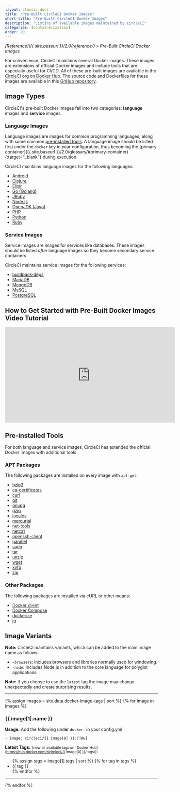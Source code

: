 ```yaml
---
layout: classic-docs
title: "Pre-Built CircleCI Docker Images"
short-title: "Pre-Built CircleCI Docker Images"
description: "Listing of available images maintained by CircleCI"
categories: [containerization]
order: 20
---
```

*[Reference]({{ site.baseurl }}/2.0/reference/) > Pre-Built CircleCI Docker Images*

For convenience, CircleCI maintains several Docker images. These images are extensions of official Docker images and include tools that are especially useful for CI/CD. All of these pre-built images are available in the [CircleCI org on Docker Hub](https://hub.docker.com/r/circleci/). The source code and Dockerfiles for these images are available in this [GitHub repository](https://github.com/circleci/circleci-images).

## Image Types

CircleCI's pre-built Docker images fall into two categories: **language** images and **service** images.

### Language Images

Language images are images for common programming languages, along with some common [pre-installed tools](#pre-installed-tools). A language image should be listed first under the `docker` key in your configuration, thus becoming the [primary container]({{ site.baseurl }}/2.0/glossary/#primary-container){:target="_blank"} during execution.

CircleCI maintains language images for the following languages:

- [Android](#android)
- [Clojure](#clojure)
- [Elixir](#elixir)
- [Go (Golang)](#go-golang)
- [JRuby](#jruby)
- [Node.js](#nodejs)
- [OpenJDK (Java)](#openjdk)
- [PHP](#php)
- [Python](#python)
- [Ruby](#ruby)

### Service Images

Service images are images for services like databases. These images should be listed _after_ language images so they become secondary service containers.

CircleCI maintains service images for the following services:

- [buildpack-deps](#buildpack-deps)
- [MariaDB](#mariadb)
- [MongoDB](#mongodb)
- [MySQL](#mysql)
- [PostgreSQL](#postgresql)

## How to Get Started with Pre-Built Docker Images Video Tutorial
<div class="screen">
    <iframe width="560" height="315" src="https://www.youtube.com/embed/PgIwBzXBn7M" frameborder="0" allowfullscreen></iframe>
</div>

## Pre-installed Tools

For both language and service images, CircleCI has extended the official Docker images with additional tools.

### APT Packages

The following packages are installed on every image with `apt-get`:

- [bzip2](https://packages.debian.org/stretch/bzip2)
- [ca-certificates](https://packages.debian.org/stretch/ca-certificates)
- [curl](https://packages.debian.org/stretch/curl)
- [git](https://packages.debian.org/stretch/git)
- [gnupg](https://packages.debian.org/stretch/gnupg)
- [gzip](https://packages.debian.org/stretch/gzip)
- [locales](https://packages.debian.org/stretch/locales)
- [mercurial](https://packages.debian.org/stretch/mercurial)
- [net-tools](https://packages.debian.org/stretch/net-tools)
- [netcat](https://packages.debian.org/stretch/netcat)
- [openssh-client](https://packages.debian.org/stretch/openssh-client)
- [parallel](https://packages.debian.org/stretch/parallel)
- [sudo](https://packages.debian.org/stretch/sudo)
- [tar](https://packages.debian.org/stretch/tar)
- [unzip](https://packages.debian.org/stretch/unzip)
- [wget](https://packages.debian.org/stretch/wget)
- [xvfb](https://packages.debian.org/stretch/xvfb)
- [zip](https://packages.debian.org/stretch/zip)

### Other Packages

The following packages are installed via cURL or other means:

- [Docker client](https://docs.docker.com/install/)
- [Docker Compose](https://docs.docker.com/compose/overview/)
- [dockerize](https://github.com/jwilder/dockerize)
- [jq](https://stedolan.github.io/jq/)

## Image Variants

**Note:** CircleCI maintains variants, which can be added to the main image name as follows:

- `-browsers`: Includes browsers and libraries normally used for windowing.
- `-node`: Includes Node.js in addition to the core language for polyglot applications.

**Note:** If you choose to use the `latest` tag the image may change unexpectedly and create surprising results.
<hr>

{% assign images = site.data.docker-image-tags | sort %}
{% for image in images %}

### {{ image[1].name }} 

**Usage:** Add the following under `docker:` in your config.yml:  

`- image: circleci/{{ image[0] }}:[TAG]`

**Latest Tags:** <small>(view all available tags on [Docker Hub](https://hub.docker.com/r/circleci/{{ image[0] }}/tags/))</small>

<ul class="list-2cols">
{% assign tags = image[1].tags | sort %}
{% for tag in tags %}
<li>{{ tag }}</li>
{% endfor %}
</ul>

---

{% endfor %}
